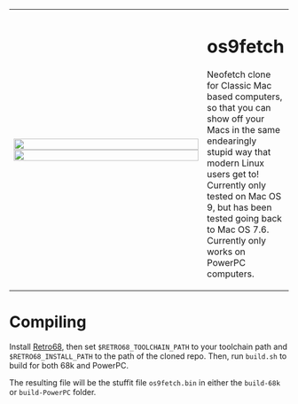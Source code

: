 <table border="0">
  <tr>
    <td>
      <img style='width: 100%;' src="https://github.com/IoIxD/os9fetch/assets/30945097/42485293-4dd1-46f8-902e-35bee0be846f">
      <img style='width: 100%;' src="https:// github.com/IoIxD/os9fetch/assets/30945097/63c0a87f-431a-4ffb-ab06-d37836cbf0f0">
     </td>
     <td width="30%">
       <h1>os9fetch</h1>
       <p>Neofetch clone for Classic Mac based computers, so that you can show off your Macs in the same endearingly stupid way that modern Linux users get to! Currently only tested on Mac OS 9, but has been tested going back to Mac OS 7.6. Currently only works on PowerPC computers.</p>
     </td>
      
  </tr>
</table>

# Compiling

Install [Retro68](https://github.com/autc04/Retro68), then set `$RETRO68_TOOLCHAIN_PATH` to your toolchain path and `$RETRO68_INSTALL_PATH` to the path of the cloned repo. Then, run `build.sh` to build for both 68k and PowerPC. 

The resulting file will be the stuffit file `os9fetch.bin` in either the `build-68k` or `build-PowerPC` folder.
